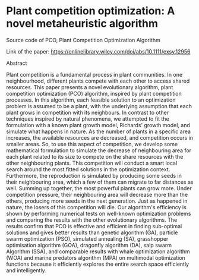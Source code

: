 # Plant competition optimization: A novel metaheuristic algorithm
Source code of PCO, Plant Competition Optimization Algorithm

Link of the paper:
https://onlinelibrary.wiley.com/doi/abs/10.1111/exsy.12956


Abstract

Plant competition is a fundamental process in plant communities. In one neighbourhood, different plants compete with each other to access shared resources.
This paper presents a novel evolutionary algorithm, plant competition optimization (PCO) algorithm, inspired by plant competition processes. 
In this algorithm, each feasible solution to an optimization problem is assumed to be a plant, with the underlying assumption that each plant grows in 
competition with its neighbours. In contrast to other techniques inspired by natural phenomena, we attempted to fit the formulation with a known
plant growth model, Richards' growth model, and simulate what happens in nature. As the number of plants in a specific area increases, 
the available resources are decreased, and competition occurs in smaller areas. So, to use this aspect of competition, we develop some mathematical
formulation to simulate the decrease of neighbouring area for each plant related to its size to compete on the share resources with the other
neighbouring plants. This competition will conduct a smart local search around the most fitted solutions in the optimization context. 
Furthermore, the reproduction is simulated by producing some seeds in their neighbouring area, which a few of them can migrate to far distances as well.
Summing up together, the most powerful plants can grow more. Under competition pressure, their neighbouring area will decrease more than the others, 
producing more seeds in the next generation. Just as happened in nature, the losers of this competition will die. Our algorithm's efficiency is shown
by performing numerical tests on well-known optimization problems and comparing the results with the other evolutionary algorithms. 
The results confirm that PCO is effective and efficient in finding sub-optimal solutions and gives better results than genetic algorithm (GA),
particle swarm optimization (PSO), simulated annealing (SA), grasshopper optimisation algorithm (GOA), dragonfly algorithm (DA), salp swarm Algorithm (SSA),
and comparable results with whale optimization algorithm (WOA) and marine predators algorithm (MPA) on multimodal optimization functions because 
it efficiently explores the entire search space efficiently and intelligently.


